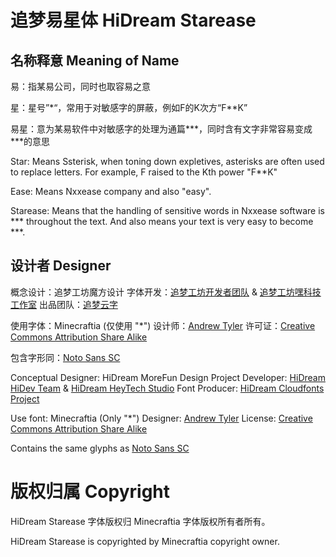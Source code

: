 # 追梦易星体 HiDream Starease

## 名称释意 Meaning of Name

易：指某易公司，同时也取容易之意

星：星号”\*“，常用于对敏感字的屏蔽，例如F的K次方“F\*\*K”

易星：意为某易软件中对敏感字的处理为通篇\*\*\*，同时含有文字非常容易变成\*\*\*的意思

Star: Means Ssterisk, when toning down expletives, asterisks are often used to replace letters. For example, F raised to the Kth power "F\*\*K"

Ease: Means Nxxease company and also "easy".

Starease: Means that the handling of sensitive words in Nxxease software is \*\*\* throughout the text. And also means your text is very easy to become \*\*\*.

## 设计者 Designer
概念设计：追梦工坊魔方设计
字体开发：[追梦工坊开发者团队](https://www.hidream.it) & [追梦工坊嘿科技工作室](https://www.heytech.cn)
出品团队：[追梦云字](https://fonts.hidream.it)

使用字体：Minecraftia (仅使用 "\*")
设计师：[Andrew Tyler](http://www.andrewtyler.net)
许可证：[Creative Commons Attribution Share Alike](http://creativecommons.org/licenses/by-sa/3.0/)

包含字形同：[Noto Sans SC](https://fonts.google.com/noto/specimen/Noto+Sans+SC)

Conceptual Designer: HiDream MoreFun Design
Project Developer: [HiDream HiDev Team](https://www.hidream.it) & [HiDream HeyTech Studio](https://www.heytech.cn)
Font Producer: [HiDream Cloudfonts Project](https://fonts.hidream.it)

Use font: Minecraftia (Only "\*")
Designer: [Andrew Tyler](http://www.andrewtyler.net)
License: [Creative Commons Attribution Share Alike](http://creativecommons.org/licenses/by-sa/3.0/)

Contains the same glyphs as [Noto Sans SC](https://fonts.google.com/noto/specimen/Noto+Sans+SC)

# 版权归属 Copyright
HiDream Starease 字体版权归 Minecraftia 字体版权所有者所有。

HiDream Starease is copyrighted by Minecraftia copyright owner.
